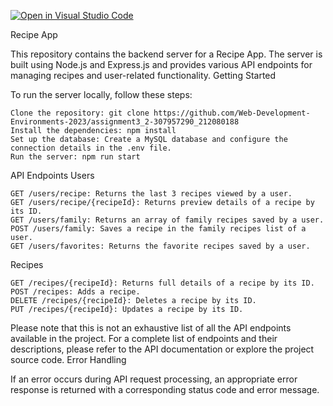 [![Open in Visual Studio Code](https://classroom.github.com/assets/open-in-vscode-718a45dd9cf7e7f842a935f5ebbe5719a5e09af4491e668f4dbf3b35d5cca122.svg)](https://classroom.github.com/online_ide?assignment_repo_id=11161714&assignment_repo_type=AssignmentRepo)

Recipe App

This repository contains the backend server for a Recipe App. The server is built using Node.js and Express.js and provides various API endpoints for managing recipes and user-related functionality.
Getting Started

To run the server locally, follow these steps:

    Clone the repository: git clone https://github.com/Web-Development-Environments-2023/assignment3_2-307957290_212080188
    Install the dependencies: npm install
    Set up the database: Create a MySQL database and configure the connection details in the .env file.
    Run the server: npm run start

API Endpoints 
Users

    GET /users/recipe: Returns the last 3 recipes viewed by a user.
    GET /users/recipe/{recipeId}: Returns preview details of a recipe by its ID.
    GET /users/family: Returns an array of family recipes saved by a user.
    POST /users/family: Saves a recipe in the family recipes list of a user.
    GET /users/favorites: Returns the favorite recipes saved by a user.

Recipes

    GET /recipes/{recipeId}: Returns full details of a recipe by its ID.
    POST /recipes: Adds a recipe.
    DELETE /recipes/{recipeId}: Deletes a recipe by its ID.
    PUT /recipes/{recipeId}: Updates a recipe by its ID.

Please note that this is not an exhaustive list of all the API endpoints available in the project. For a complete list of endpoints and their descriptions, please refer to the API documentation or explore the project source code.
Error Handling

If an error occurs during API request processing, an appropriate error response is returned with a corresponding status code and error message.
